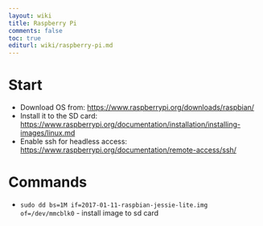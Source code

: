 ```yaml
---
layout: wiki
title: Raspberry Pi
comments: false
toc: true
editurl: wiki/raspberry-pi.md
---
```


# Start

* Download OS from: https://www.raspberrypi.org/downloads/raspbian/
* Install it to the SD card: https://www.raspberrypi.org/documentation/installation/installing-images/linux.md
* Enable ssh for headless access: https://www.raspberrypi.org/documentation/remote-access/ssh/

# Commands

* `sudo dd bs=1M if=2017-01-11-raspbian-jessie-lite.img of=/dev/mmcblk0` - install image to sd card
